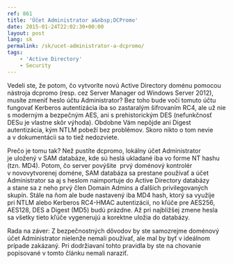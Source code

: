 ```yaml
---
ref: 861
title: 'Účet Administrator a&nbsp;DCPromo'
date: 2015-01-24T22:02:30+00:00
layout: post
lang: sk
permalink: /sk/ucet-administrator-a-dcpromo/
tags:
    - 'Active Directory'
    - Security
---
```


Vedeli ste, že potom, čo vytvoríte novú Active Directory doménu pomocou nástroja dcpromo (resp. cez&nbsp;Server Manager od&nbsp;Windows Server 2012), musíte zmeniť heslo účtu Administrator? Bez toho bude voči tomuto účtu fungovať Kerberos autentizácia iba so&nbsp;zastaralým šifrovaním RC4, ale už nie s moderným a bezpečným AES, ani s prehistorickým DES (nefunkčnosť DESu je vlastne skôr výhoda). Obdobne Vám nepôjde ani Digest autentizácia, kým NTLM pobeží bez problémov. Skoro nikto o tom nevie a v dokumentácii sa&nbsp;to tiež nedozviete.

<!--more-->

Prečo je&nbsp;tomu tak? Než pustíte dcpromo, lokálny účet Administrator je uložený v SAM databáze, kde sú heslá ukladané iba vo forme NT hashu (tzn. MD4). Potom, čo server povýšite  prvý doménový kontrolér v novovytvorenej doméne, SAM databáza sa&nbsp;prestane používať a účet Administrator sa&nbsp;aj s heslom naimportuje do Active Directory databázy a stane sa&nbsp;z neho prvý člen Domain Admins a&nbsp;ďalších privilegovaných skupín. Stále na ňom ale bude nastavený iba MD4 hash, ktorý sa&nbsp;využije pri NTLM alebo Kerberos RC4-HMAC autentizácii, no kľúče pre AES256, AES128, DES a Digest (MD5) budú prázdne. Až pri najbližšej zmene hesla sa&nbsp;všetky tieto kľúče vygenerujú a korektne uložia do databázy.

Rada na&nbsp;záver: Z bezpečnostných dôvodov by ste samozrejme doménový účet Administrator nielenže nemali používať, ale mal by byť v ideálnom prípade zakázaný. Pri dodržiavaní tohto pravidla by&nbsp;ste na chovanie popisované v&nbsp;tomto článku nemali naraziť.